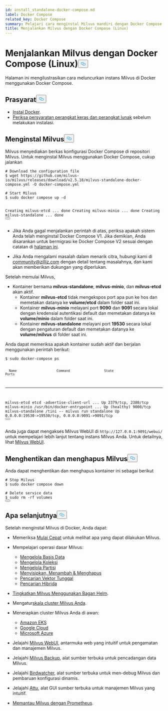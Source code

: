 ```yaml
---
id: install_standalone-docker-compose.md
label: Docker Compose
related_key: Docker Compose
summary: Pelajari cara menginstal Milvus mandiri dengan Docker Compose.
title: Menjalankan Milvus dengan Docker Compose (Linux)
---
```

<h1 id="Run-Milvus-with-Docker-Compose-Linux" class="common-anchor-header">Menjalankan Milvus dengan Docker Compose (Linux)<button data-href="#Run-Milvus-with-Docker-Compose-Linux" class="anchor-icon" translate="no">
      <svg translate="no"
        aria-hidden="true"
        focusable="false"
        height="20"
        version="1.1"
        viewBox="0 0 16 16"
        width="16"
      >
        <path
          fill="#0092E4"
          fill-rule="evenodd"
          d="M4 9h1v1H4c-1.5 0-3-1.69-3-3.5S2.55 3 4 3h4c1.45 0 3 1.69 3 3.5 0 1.41-.91 2.72-2 3.25V8.59c.58-.45 1-1.27 1-2.09C10 5.22 8.98 4 8 4H4c-.98 0-2 1.22-2 2.5S3 9 4 9zm9-3h-1v1h1c1 0 2 1.22 2 2.5S13.98 12 13 12H9c-.98 0-2-1.22-2-2.5 0-.83.42-1.64 1-2.09V6.25c-1.09.53-2 1.84-2 3.25C6 11.31 7.55 13 9 13h4c1.45 0 3-1.69 3-3.5S14.5 6 13 6z"
        ></path>
      </svg>
    </button></h1><p>Halaman ini mengilustrasikan cara meluncurkan instans Milvus di Docker menggunakan Docker Compose.</p>
<h2 id="Prerequisites" class="common-anchor-header">Prasyarat<button data-href="#Prerequisites" class="anchor-icon" translate="no">
      <svg translate="no"
        aria-hidden="true"
        focusable="false"
        height="20"
        version="1.1"
        viewBox="0 0 16 16"
        width="16"
      >
        <path
          fill="#0092E4"
          fill-rule="evenodd"
          d="M4 9h1v1H4c-1.5 0-3-1.69-3-3.5S2.55 3 4 3h4c1.45 0 3 1.69 3 3.5 0 1.41-.91 2.72-2 3.25V8.59c.58-.45 1-1.27 1-2.09C10 5.22 8.98 4 8 4H4c-.98 0-2 1.22-2 2.5S3 9 4 9zm9-3h-1v1h1c1 0 2 1.22 2 2.5S13.98 12 13 12H9c-.98 0-2-1.22-2-2.5 0-.83.42-1.64 1-2.09V6.25c-1.09.53-2 1.84-2 3.25C6 11.31 7.55 13 9 13h4c1.45 0 3-1.69 3-3.5S14.5 6 13 6z"
        ></path>
      </svg>
    </button></h2><ul>
<li><a href="https://docs.docker.com/get-docker/">Instal Docker</a>.</li>
<li><a href="/docs/id/v2.5.x/prerequisite-docker.md">Periksa persyaratan perangkat keras dan perangkat lunak</a> sebelum melakukan instalasi.</li>
</ul>
<h2 id="Install-Milvus" class="common-anchor-header">Menginstal Milvus<button data-href="#Install-Milvus" class="anchor-icon" translate="no">
      <svg translate="no"
        aria-hidden="true"
        focusable="false"
        height="20"
        version="1.1"
        viewBox="0 0 16 16"
        width="16"
      >
        <path
          fill="#0092E4"
          fill-rule="evenodd"
          d="M4 9h1v1H4c-1.5 0-3-1.69-3-3.5S2.55 3 4 3h4c1.45 0 3 1.69 3 3.5 0 1.41-.91 2.72-2 3.25V8.59c.58-.45 1-1.27 1-2.09C10 5.22 8.98 4 8 4H4c-.98 0-2 1.22-2 2.5S3 9 4 9zm9-3h-1v1h1c1 0 2 1.22 2 2.5S13.98 12 13 12H9c-.98 0-2-1.22-2-2.5 0-.83.42-1.64 1-2.09V6.25c-1.09.53-2 1.84-2 3.25C6 11.31 7.55 13 9 13h4c1.45 0 3-1.69 3-3.5S14.5 6 13 6z"
        ></path>
      </svg>
    </button></h2><p>Milvus menyediakan berkas konfigurasi Docker Compose di repositori Milvus. Untuk menginstal Milvus menggunakan Docker Compose, cukup jalankan</p>
<pre><code translate="no" class="language-shell"><span class="hljs-meta prompt_"># </span><span class="language-bash">Download the configuration file</span>
<span class="hljs-meta prompt_">$ </span><span class="language-bash">wget https://github.com/milvus-io/milvus/releases/download/v2.5.18/milvus-standalone-docker-compose.yml -O docker-compose.yml</span>
<span class="hljs-meta prompt_">
# </span><span class="language-bash">Start Milvus</span>
<span class="hljs-meta prompt_">$ </span><span class="language-bash"><span class="hljs-built_in">sudo</span> docker compose up -d</span>

Creating milvus-etcd  ... done
Creating milvus-minio ... done
Creating milvus-standalone ... done
<button class="copy-code-btn"></button></code></pre>
<div class="alert note">
<ul>
<li><p>Jika Anda gagal menjalankan perintah di atas, periksa apakah sistem Anda telah menginstal Docker Compose V1. Jika demikian, Anda disarankan untuk bermigrasi ke Docker Compose V2 sesuai dengan catatan di <a href="https://docs.docker.com/compose/">halaman ini</a>.</p></li>
<li><p>Jika Anda mengalami masalah dalam menarik citra, hubungi kami di <a href="mailto:community@zilliz.com">community@zilliz.com</a> dengan detail tentang masalahnya, dan kami akan memberikan dukungan yang diperlukan.</p></li>
</ul>
</div>
<p>Setelah memulai Milvus,</p>
<ul>
<li>Kontainer bernama <strong>milvus-standalone</strong>, <strong>milvus-minio</strong>, dan <strong>milvus-etcd</strong> akan aktif.<ul>
<li>Kontainer <strong>milvus-etcd</strong> tidak mengekspos port apa pun ke hos dan memetakan datanya ke <strong>volume/etcd</strong> dalam folder saat ini.</li>
<li>Kontainer <strong>milvus-minio</strong> melayani port <strong>9090</strong> dan <strong>9091</strong> secara lokal dengan kredensial autentikasi default dan memetakan datanya ke <strong>volume/minio</strong> dalam folder saat ini.</li>
<li>Kontainer <strong>milvus-standalone</strong> melayani port <strong>19530</strong> secara lokal dengan pengaturan default dan memetakan datanya ke <strong>volume/milvus</strong> di folder saat ini.</li>
</ul></li>
</ul>
<p>Anda dapat memeriksa apakah kontainer sudah aktif dan berjalan menggunakan perintah berikut:</p>
<pre><code translate="no" class="language-shell"><span class="hljs-meta prompt_">$ </span><span class="language-bash"><span class="hljs-built_in">sudo</span> docker-compose ps</span>

      Name                     Command                  State                            Ports
--------------------------------------------------------------------------------------------------------------------
milvus-etcd         etcd -advertise-client-url ...   Up             2379/tcp, 2380/tcp
milvus-minio        /usr/bin/docker-entrypoint ...   Up (healthy)   9000/tcp
milvus-standalone   /tini -- milvus run standalone   Up             0.0.0.0:19530-&gt;19530/tcp, 0.0.0.0:9091-&gt;9091/tcp
<button class="copy-code-btn"></button></code></pre>
<p>Anda juga dapat mengakses Milvus WebUI di <code translate="no">http://127.0.0.1:9091/webui/</code> untuk mempelajari lebih lanjut tentang instans Milvus Anda. Untuk detailnya, lihat <a href="/docs/id/v2.5.x/milvus-webui.md">Milvus WebUI</a>.</p>
<h2 id="Stop-and-delete-Milvus" class="common-anchor-header">Menghentikan dan menghapus Milvus<button data-href="#Stop-and-delete-Milvus" class="anchor-icon" translate="no">
      <svg translate="no"
        aria-hidden="true"
        focusable="false"
        height="20"
        version="1.1"
        viewBox="0 0 16 16"
        width="16"
      >
        <path
          fill="#0092E4"
          fill-rule="evenodd"
          d="M4 9h1v1H4c-1.5 0-3-1.69-3-3.5S2.55 3 4 3h4c1.45 0 3 1.69 3 3.5 0 1.41-.91 2.72-2 3.25V8.59c.58-.45 1-1.27 1-2.09C10 5.22 8.98 4 8 4H4c-.98 0-2 1.22-2 2.5S3 9 4 9zm9-3h-1v1h1c1 0 2 1.22 2 2.5S13.98 12 13 12H9c-.98 0-2-1.22-2-2.5 0-.83.42-1.64 1-2.09V6.25c-1.09.53-2 1.84-2 3.25C6 11.31 7.55 13 9 13h4c1.45 0 3-1.69 3-3.5S14.5 6 13 6z"
        ></path>
      </svg>
    </button></h2><p>Anda dapat menghentikan dan menghapus kontainer ini sebagai berikut</p>
<pre><code translate="no" class="language-shell"><span class="hljs-meta prompt_"># </span><span class="language-bash">Stop Milvus</span>
<span class="hljs-meta prompt_">$ </span><span class="language-bash"><span class="hljs-built_in">sudo</span> docker compose down</span>
<span class="hljs-meta prompt_">
# </span><span class="language-bash">Delete service data</span>
<span class="hljs-meta prompt_">$ </span><span class="language-bash"><span class="hljs-built_in">sudo</span> <span class="hljs-built_in">rm</span> -rf volumes</span>
<button class="copy-code-btn"></button></code></pre>
<h2 id="Whats-next" class="common-anchor-header">Apa selanjutnya<button data-href="#Whats-next" class="anchor-icon" translate="no">
      <svg translate="no"
        aria-hidden="true"
        focusable="false"
        height="20"
        version="1.1"
        viewBox="0 0 16 16"
        width="16"
      >
        <path
          fill="#0092E4"
          fill-rule="evenodd"
          d="M4 9h1v1H4c-1.5 0-3-1.69-3-3.5S2.55 3 4 3h4c1.45 0 3 1.69 3 3.5 0 1.41-.91 2.72-2 3.25V8.59c.58-.45 1-1.27 1-2.09C10 5.22 8.98 4 8 4H4c-.98 0-2 1.22-2 2.5S3 9 4 9zm9-3h-1v1h1c1 0 2 1.22 2 2.5S13.98 12 13 12H9c-.98 0-2-1.22-2-2.5 0-.83.42-1.64 1-2.09V6.25c-1.09.53-2 1.84-2 3.25C6 11.31 7.55 13 9 13h4c1.45 0 3-1.69 3-3.5S14.5 6 13 6z"
        ></path>
      </svg>
    </button></h2><p>Setelah menginstal Milvus di Docker, Anda dapat:</p>
<ul>
<li><p>Memeriksa <a href="/docs/id/v2.5.x/quickstart.md">Mulai Cepat</a> untuk melihat apa yang dapat dilakukan Milvus.</p></li>
<li><p>Mempelajari operasi dasar Milvus:</p>
<ul>
<li><a href="/docs/id/v2.5.x/manage_databases.md">Mengelola Basis Data</a></li>
<li><a href="/docs/id/v2.5.x/manage-collections.md">Mengelola Koleksi</a></li>
<li><a href="/docs/id/v2.5.x/manage-partitions.md">Mengelola Partisi</a></li>
<li><a href="/docs/id/v2.5.x/insert-update-delete.md">Menyisipkan, Menambah &amp; Menghapus</a></li>
<li><a href="/docs/id/v2.5.x/single-vector-search.md">Pencarian Vektor Tunggal</a></li>
<li><a href="/docs/id/v2.5.x/multi-vector-search.md">Pencarian Hibrida</a></li>
</ul></li>
<li><p><a href="/docs/id/v2.5.x/upgrade_milvus_cluster-helm.md">Tingkatkan Milvus Menggunakan Bagan Helm</a>.</p></li>
<li><p>Mengatur<a href="/docs/id/v2.5.x/scaleout.md">skala cluster Milvus Anda</a>.</p></li>
<li><p>Menerapkan cluster Milvus Anda di awan:</p>
<ul>
<li><a href="/docs/id/v2.5.x/eks.md">Amazon EKS</a></li>
<li><a href="/docs/id/v2.5.x/gcp.md">Google Cloud</a></li>
<li><a href="/docs/id/v2.5.x/azure.md">Microsoft Azure</a></li>
</ul></li>
<li><p>Jelajahi <a href="/docs/id/v2.5.x/milvus-webui.md">Milvus WebUI</a>, antarmuka web yang intuitif untuk pengamatan dan manajemen Milvus.</p></li>
<li><p>Jelajahi <a href="/docs/id/v2.5.x/milvus_backup_overview.md">Milvus Backup</a>, alat sumber terbuka untuk pencadangan data Milvus.</p></li>
<li><p>Jelajahi <a href="/docs/id/v2.5.x/birdwatcher_overview.md">Birdwatcher</a>, alat sumber terbuka untuk men-debug Milvus dan pembaruan konfigurasi dinamis.</p></li>
<li><p>Jelajahi <a href="https://github.com/zilliztech/attu">Attu</a>, alat GUI sumber terbuka untuk manajemen Milvus yang intuitif.</p></li>
<li><p><a href="/docs/id/v2.5.x/monitor.md">Memantau Milvus dengan Prometheus</a>.</p></li>
</ul>
